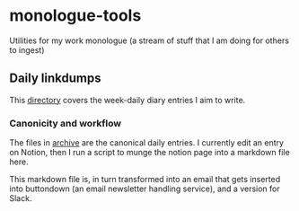# monologue-tools
Utilities for my work monologue (a stream of stuff that I am doing for others to ingest)

## Daily linkdumps

This [directory](/daily) covers the week-daily diary entries I aim to write.

### Canonicity and workflow 

The files in [archive](/daily/archive) are the canonical daily entries. I
currently edit an entry on Notion, then I run a script to munge the notion page
into a markdown file here.

This markdown file is, in turn transformed into an email that gets inserted
into buttondown (an email newsletter handling service), and a version for
Slack.
